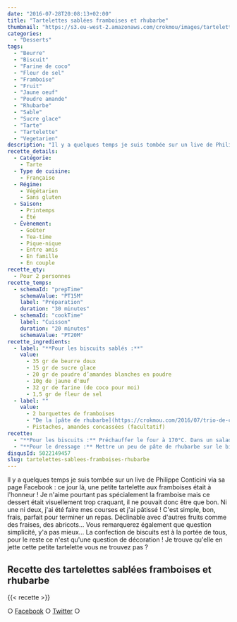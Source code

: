 ```yaml
---
date: "2016-07-28T20:08:13+02:00"
title: "Tartelettes sablées framboises et rhubarbe"
thumbnail: "https://s3.eu-west-2.amazonaws.com/crokmou/images/tartelette-sabl--e-framboises-conticini-crokmou-blog-culinaire.jpg"
categories:
  - "Desserts"
tags:
  - "Beurre"
  - "Biscuit"
  - "Farine de coco"
  - "Fleur de sel"
  - "Framboise"
  - "Fruit"
  - "Jaune oeuf"
  - "Poudre amande"
  - "Rhubarbe"
  - "Sable"
  - "Sucre glace"
  - "Tarte"
  - "Tartelette"
  - "Vegetarien"
description: "Il y a quelques temps je suis tombée sur un live de Philippe Conticini via sa page Facebook : ce jour là une petite tartelette aux framboises..."
recette_details:
  - Catégorie:
    - Tarte
  - Type de cuisine:
    - Française
  - Régime:
    - Végétarien
    - Sans gluten
  - Saison:
    - Printemps
    - Été
  - Évènement:
    - Goûter
    - Tea-time
    - Pique-nique
    - Entre amis
    - En famille
    - En couple
recette_qty:
  - Pour 2 personnes
recette_temps:
  - schemaId: "prepTime"
    schemaValue: "PT15M"
    label: "Préparation"
    duration: "30 minutes"
  - schemaId: "cookTime"
    label: "Cuisson"
    duration: "20 minutes"
    schemaValue: "PT20M"
recette_ingredients:
  - label: "**Pour les biscuits sablés :**"
    value:
      - 35 gr de beurre doux
      - 15 gr de sucre glace
      - 20 gr de poudre d’amandes blanches en poudre
      - 10g de jaune d'œuf
      - 32 gr de farine (de coco pour moi)
      - 1,5 gr de fleur de sel
  - label: ""
    value:
      - 2 barquettes de framboises
      - "De la [pâte de rhubarbe](https://crokmou.com/2016/07/trio-de-confitures)"
      - Pistaches, amandes concassées (facultatif)
recette:
  - "**Pour les biscuits :** Préchauffer le four à 170°C. Dans un saladier, mélanger énergiquement à l’aide d’un fouet : le beurre pommade, le sucre glace et la poudre d’amandes. Ajouter ensuite le jaune d’oeuf, la farine et la fleur de sel, mélanger au fouet mais pas trop longtemps. Dresser dans des cercles beurrés et farinés sur 0,5cm d’épaisseur environ (Aidez vous d’une poche à douille) Enfourner pendant 15/20 minutes, ils doivent être légèrement dorés. Sortir du four et décercler aussitôt, laisser refroidir."
  - "**Pour le dressage :** Mettre un peu de pâte de rhubarbe sur le biscuit, dresser ensuite de manière harmonieuse les framboises. En retourner quelques unes afin de les garnir de pâte de rhubarbe. Saupoudrer de sucre glace et de quelques éclats de pistaches Déguster"
disqusId: 5022149457
slug: tartelettes-sablees-framboises-rhubarbe
---
```


Il y a quelques temps je suis tombée sur un live de Philippe Conticini via sa page Facebook : ce jour là, une petite tartelette aux framboises était à l'honneur ! Je n'aime pourtant pas spécialement la framboise mais ce dessert était visuellement trop craquant, il ne pouvait donc être que bon. Ni une ni deux, j'ai été faire mes courses et j'ai pâtissé ! C'est simple, bon, frais, parfait pour terminer un repas. Déclinable avec d'autres fruits comme des fraises, des abricots... Vous remarquerez également que question simplicité, y'a pas mieux... La confection de biscuits est à la portée de tous, pour le reste ce n'est qu'une question de décoration ! Je trouve qu'elle en jette cette petite tartelette vous ne trouvez pas ?

## **Recette des tartelettes sablées framboises et rhubarbe**

{{< recette >}}

○ [Facebook](https://www.facebook.com/crokmou.blog) ○ [Twitter](https://twitter.com/Crokmou) ○
